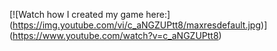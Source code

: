 [![Watch how I created my game here:]
(https://img.youtube.com/vi/c_aNGZUPtt8/maxresdefault.jpg)]
(https://www.youtube.com/watch?v=c_aNGZUPtt8)
